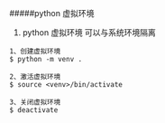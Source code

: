 #####python 虚拟环境
1. python 虚拟环境 可以与系统环境隔离
````
1、创建虚拟环境
$ python -m venv .

2、激活虚拟环境
$ source <venv>/bin/activate

3、关闭虚拟环境
$ deactivate
````